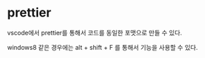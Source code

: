 # prettier

vscode에서 prettier를 통해서 코드를 동일한 포맷으로 만들 수 있다.

windows8 같은 경우에는 alt + shift + F 를 통해서 기능을 사용할 수 있다.


